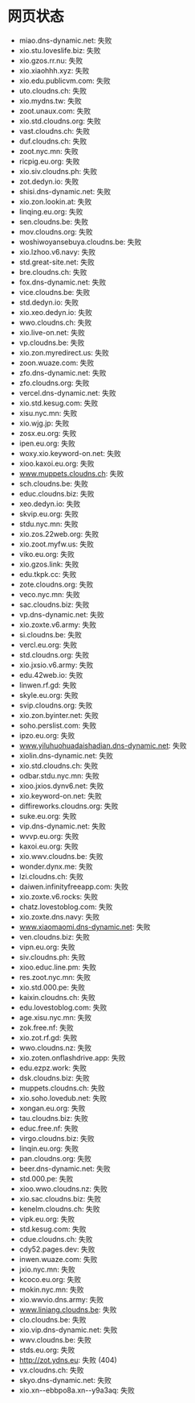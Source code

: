 # 网页状态
- miao.dns-dynamic.net: 失败
- xio.stu.loveslife.biz: 失败
- xio.gzos.rr.nu: 失败
- xio.xiaohhh.xyz: 失败
- xio.edu.publicvm.com: 失败
- uto.cloudns.ch: 失败
- xio.mydns.tw: 失败
- zoot.unaux.com: 失败
- xio.std.cloudns.org: 失败
- vast.cloudns.ch: 失败
- duf.cloudns.ch: 失败
- zoot.nyc.mn: 失败
- ricpig.eu.org: 失败
- xio.siv.cloudns.ph: 失败
- zot.dedyn.io: 失败
- shisi.dns-dynamic.net: 失败
- xio.zon.lookin.at: 失败
- linqing.eu.org: 失败
- sen.cloudns.be: 失败
- mov.cloudns.org: 失败
- woshiwoyansebuya.cloudns.be: 失败
- xio.lzhoo.v6.navy: 失败
- std.great-site.net: 失败
- bre.cloudns.ch: 失败
- fox.dns-dynamic.net: 失败
- vice.cloudns.be: 失败
- std.dedyn.io: 失败
- xio.xeo.dedyn.io: 失败
- wwo.cloudns.ch: 失败
- xio.live-on.net: 失败
- vp.cloudns.be: 失败
- xio.zon.myredirect.us: 失败
- zoon.wuaze.com: 失败
- zfo.dns-dynamic.net: 失败
- zfo.cloudns.org: 失败
- vercel.dns-dynamic.net: 失败
- xio.std.kesug.com: 失败
- xisu.nyc.mn: 失败
- xio.wjg.jp: 失败
- zosx.eu.org: 失败
- ipen.eu.org: 失败
- woxy.xio.keyword-on.net: 失败
- xioo.kaxoi.eu.org: 失败
- www.muppets.cloudns.ch: 失败
- sch.cloudns.be: 失败
- educ.cloudns.biz: 失败
- xeo.dedyn.io: 失败
- skvip.eu.org: 失败
- stdu.nyc.mn: 失败
- xio.zos.22web.org: 失败
- xio.zoot.myfw.us: 失败
- viko.eu.org: 失败
- xio.gzos.link: 失败
- edu.tkpk.cc: 失败
- zote.cloudns.org: 失败
- veco.nyc.mn: 失败
- sac.cloudns.biz: 失败
- vp.dns-dynamic.net: 失败
- xio.zoxte.v6.army: 失败
- si.cloudns.be: 失败
- vercl.eu.org: 失败
- std.cloudns.org: 失败
- xio.jxsio.v6.army: 失败
- edu.42web.io: 失败
- linwen.rf.gd: 失败
- skyle.eu.org: 失败
- svip.cloudns.org: 失败
- xio.zon.byinter.net: 失败
- soho.perslist.com: 失败
- ipzo.eu.org: 失败
- www.yiluhuohuadaishadian.dns-dynamic.net: 失败
- xiolin.dns-dynamic.net: 失败
- xio.std.cloudns.ch: 失败
- odbar.stdu.nyc.mn: 失败
- xioo.jxios.dynv6.net: 失败
- xio.keyword-on.net: 失败
- diffireworks.cloudns.org: 失败
- suke.eu.org: 失败
- vip.dns-dynamic.net: 失败
- wvvp.eu.org: 失败
- kaxoi.eu.org: 失败
- xio.wwv.cloudns.be: 失败
- wonder.dynx.me: 失败
- lzi.cloudns.ch: 失败
- daiwen.infinityfreeapp.com: 失败
- xio.zoxte.v6.rocks: 失败
- chatz.lovestoblog.com: 失败
- xio.zoxte.dns.navy: 失败
- www.xiaomaomi.dns-dynamic.net: 失败
- ven.cloudns.biz: 失败
- vipn.eu.org: 失败
- siv.cloudns.ph: 失败
- xioo.educ.line.pm: 失败
- res.zoot.nyc.mn: 失败
- xio.std.000.pe: 失败
- kaixin.cloudns.ch: 失败
- edu.lovestoblog.com: 失败
- age.xisu.nyc.mn: 失败
- zok.free.nf: 失败
- xio.zot.rf.gd: 失败
- wwo.cloudns.nz: 失败
- xio.zoten.onflashdrive.app: 失败
- edu.ezpz.work: 失败
- dsk.cloudns.biz: 失败
- muppets.cloudns.ch: 失败
- xio.soho.lovedub.net: 失败
- xongan.eu.org: 失败
- tau.cloudns.biz: 失败
- educ.free.nf: 失败
- virgo.cloudns.biz: 失败
- linqin.eu.org: 失败
- pan.cloudns.org: 失败
- beer.dns-dynamic.net: 失败
- std.000.pe: 失败
- xioo.wwo.cloudns.nz: 失败
- xio.sac.cloudns.biz: 失败
- kenelm.cloudns.ch: 失败
- vipk.eu.org: 失败
- std.kesug.com: 失败
- cdue.cloudns.ch: 失败
- cdy52.pages.dev: 失败
- inwen.wuaze.com: 失败
- jxio.nyc.mn: 失败
- kcoco.eu.org: 失败
- mokin.nyc.mn: 失败
- xio.wwvio.dns.army: 失败
- www.liniang.cloudns.be: 失败
- clo.cloudns.be: 失败
- xio.vip.dns-dynamic.net: 失败
- wwv.cloudns.be: 失败
- stds.eu.org: 失败
- http://zot.ydns.eu: 失败 (404)
- vx.cloudns.ch: 失败
- skyo.dns-dynamic.net: 失败
- xio.xn--ebbpo8a.xn--y9a3aq: 失败
